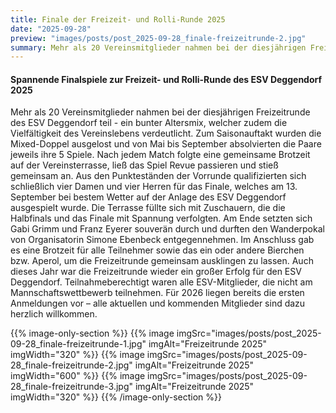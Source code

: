 ```yaml
---
title: Finale der Freizeit- und Rolli-Runde 2025
date: "2025-09-28"
preview: "images/posts/post_2025-09-28_finale-freizeitrunde-2.jpg"
summary: Mehr als 20 Vereinsmitglieder nahmen bei der diesjährigen Freizeitrunde des ESV Deggendorf teil - ein bunter Altersmix, welcher zudem die Vielfältigkeit des Vereinslebens verdeutlicht. Zu...
---
```


#### Spannende Finalspiele zur Freizeit- und Rolli-Runde des ESV Deggendorf 2025

Mehr als 20 Vereinsmitglieder nahmen bei der diesjährigen Freizeitrunde des ESV Deggendorf teil - ein bunter Altersmix, welcher zudem die Vielfältigkeit des Vereinslebens verdeutlicht. Zum Saisonauftakt wurden die Mixed-Doppel ausgelost und von Mai bis September absolvierten die Paare jeweils ihre 5 Spiele. Nach jedem Match folgte eine gemeinsame Brotzeit auf der Vereinsterrasse, ließ das Spiel Revue passieren und stieß gemeinsam an.
Aus den Punkteständen der Vorrunde qualifizierten sich schließlich vier Damen und vier Herren für das Finale, welches am 13. September bei bestem Wetter auf der Anlage des ESV Deggendorf ausgespielt wurde. Die Terrasse füllte sich mit Zuschauern, die die Halbfinals und das Finale mit Spannung verfolgten.
Am Ende setzten sich Gabi Grimm und Franz Eyerer souverän durch und durften den Wanderpokal von Organisatorin Simone Ebenbeck entgegennehmen. Im Anschluss gab es eine Brotzeit für alle Teilnehmer sowie das ein oder andere Bierchen bzw. Aperol, um die Freizeitrunde gemeinsam ausklingen zu lassen.
Auch dieses Jahr war die Freizeitrunde wieder ein großer Erfolg für den ESV Deggendorf. Teilnahmeberechtigt waren alle ESV-Mitglieder, die nicht am Mannschaftswettbewerb teilnehmen. Für 2026 liegen bereits die ersten Anmeldungen vor – alle aktuellen und kommenden Mitglieder sind dazu herzlich willkommen.

{{% image-only-section %}}
{{% image imgSrc="images/posts/post_2025-09-28_finale-freizeitrunde-1.jpg" imgAlt="Freizeitrunde 2025" imgWidth="320" %}}
{{% image imgSrc="images/posts/post_2025-09-28_finale-freizeitrunde-2.jpg" imgAlt="Freizeitrunde 2025" imgWidth="600" %}}
{{% image imgSrc="images/posts/post_2025-09-28_finale-freizeitrunde-3.jpg" imgAlt="Freizeitrunde 2025" imgWidth="320" %}}
{{% /image-only-section %}}
